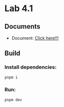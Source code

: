 # Lab 4.1

## Documents
- Document: [Click here!!!](Lab4_About_all_Hooks.docx.pdf)

## Build
### Install dependencies:
```bash
pnpm i
```
### Run:
```bash
pnpm dev
```
